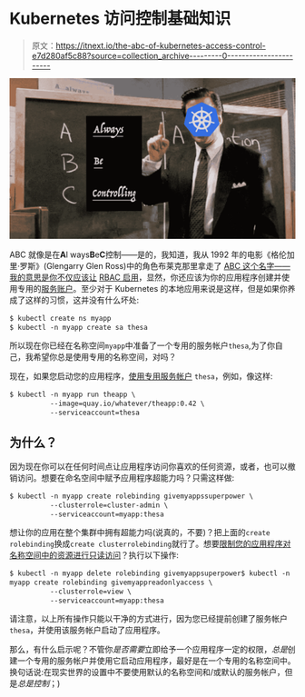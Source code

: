 # Kubernetes 访问控制基础知识

> 原文：<https://itnext.io/the-abc-of-kubernetes-access-control-e7d280af5c88?source=collection_archive---------0----------------------->

![](img/1877e0408e8ae02e9e36d5976b5505f4.png)

ABC 就像是在**A**l ways**B**e**C**控制——是的，我知道，我从 1992 年的电影《格伦加里·罗斯》(Glengarry Glen Ross)中的角色布莱克那里拿走了 [ABC 这个名字——我的意思是你不仅应该让](https://www.youtube.com/watch?v=Yz246_Pjjkc) [RBAC 启用](https://kubernetes.io/docs/reference/access-authn-authz/rbac/)，显然，你还应该为你的应用程序创建并使用专用的[服务账户](https://kubernetes.io/docs/reference/access-authn-authz/service-accounts-admin/)。至少对于 Kubernetes 的本地应用来说是这样，但是如果你养成了这样的习惯，这并没有什么坏处:

```
$ kubectl create ns myapp
$ kubectl -n myapp create sa thesa
```

所以现在你已经在名称空间`myapp`中准备了一个专用的服务帐户`thesa`,为了你自己，我希望你总是使用专用的名称空间，对吗？

现在，如果您启动您的应用程序，[使用专用服务帐户](https://kubernetes.io/docs/tasks/configure-pod-container/configure-service-account/) `thesa`，例如，像这样:

```
$ kubectl -n myapp run theapp \
          --image=quay.io/whatever/theapp:0.42 \
          --serviceaccount=thesa
```

## 为什么？

因为现在你可以在任何时间点让应用程序访问你喜欢的任何资源，或者，也可以撤销访问。想要在命名空间中赋予应用程序超能力吗？只需这样做:

```
$ kubectl -n myapp create rolebinding givemyappssuperpower \
          --clusterrole=cluster-admin \
          --serviceaccount=myapp:thesa
```

想让你的应用在整个集群中拥有超能力吗(说真的，不要)？把上面的`create rolebinding`换成`create clusterrolebinding`就行了。想要[限制您的应用程序对名称空间中的资源进行只读访问](https://kubernetes.io/docs/reference/access-authn-authz/rbac/#user-facing-roles)？执行以下操作:

```
$ kubectl -n myapp delete rolebinding givemyappsuperpower$ kubectl -n myapp create rolebinding givemyappreadonlyaccess \
          --clusterrole=view \
          --serviceaccount=myapp:thesa
```

请注意，以上所有操作只能以干净的方式进行，因为您已经提前创建了服务帐户`thesa`，并使用该服务帐户启动了应用程序。

那么，有什么启示呢？不管你*是否需要*立即给予一个应用程序一定的权限，*总是*创建一个专用的服务帐户并使用它启动应用程序，最好是在一个专用的名称空间中。换句话说:在现实世界的设置中不要使用默认的名称空间和/或默认的服务帐户，但是*总是控制*；)